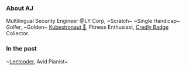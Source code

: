 ### About AJ
Multilingual Security Engineer @LY Corp, ~Scratch~ ~Single Handicap~ Golfer, ~Golden~ [Kubestronaut 🐳](https://www.cncf.io/training/kubestronaut/?p=jeongwoo-kim), Fitness Enthusiast, [Credly Badge](https://www.credly.com/users/mlajkim/badges) Collector.

### In the past
~[Leetcoder](https://leetcode.com/u/mlajkim/), Avid Pianist~
